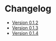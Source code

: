 # Changelog

* [Version 0.1.2](./0.1.2.md)
* [Version 0.1.3](./0.1.3.md)
* [Version 0.1.4](./0.1.4.md)
